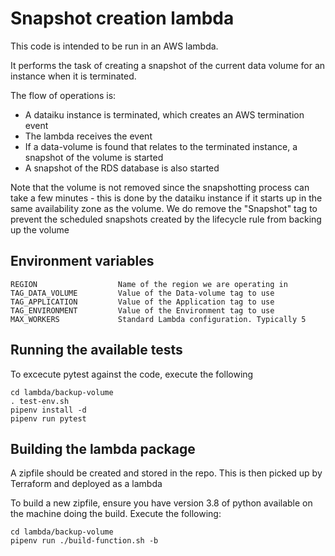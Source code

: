 # Snapshot creation lambda
This code is intended to be run in an AWS lambda.

It performs the task of creating a snapshot of the current data volume for an instance when it is terminated.

The flow of operations is:
- A dataiku instance is terminated, which creates an AWS termination event
- The lambda receives the event
- If a data-volume is found that relates to the terminated instance, a snapshot of the volume is started
- A snapshot of the RDS database is also started

Note that the volume is not removed since the snapshotting process can take a few minutes - this is done by the dataiku instance if it starts up in the same availability zone as the volume. We do remove the "Snapshot" tag to prevent the scheduled snapshots created by the lifecycle rule from backing up the volume

## Environment variables
    REGION                  Name of the region we are operating in
    TAG_DATA_VOLUME         Value of the Data-volume tag to use
    TAG_APPLICATION         Value of the Application tag to use
    TAG_ENVIRONMENT         Value of the Environment tag to use
    MAX_WORKERS             Standard Lambda configuration. Typically 5

## Running the available tests
To excecute pytest against the code, execute the following
```shell
cd lambda/backup-volume
. test-env.sh
pipenv install -d
pipenv run pytest
```

## Building the lambda package
A zipfile should be created and stored in the repo. This is then picked up by Terraform and deployed as a lambda

To build a new zipfile, ensure you have version 3.8 of python available on the machine doing the build. Execute the following:
```shell
cd lambda/backup-volume
pipenv run ./build-function.sh -b
```
